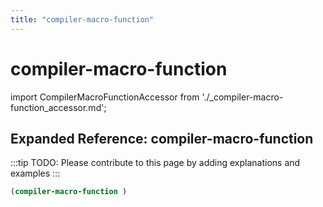 ```yaml
---
title: "compiler-macro-function"
---
```


# compiler-macro-function

import CompilerMacroFunctionAccessor from './_compiler-macro-function_accessor.md';

<CompilerMacroFunctionAccessor />

## Expanded Reference: compiler-macro-function

:::tip
TODO: Please contribute to this page by adding explanations and examples
:::

```lisp
(compiler-macro-function )
```
